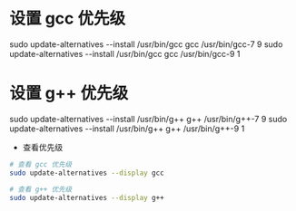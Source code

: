 # 设置 gcc 优先级
sudo update-alternatives --install /usr/bin/gcc gcc /usr/bin/gcc-7 9
sudo update-alternatives --install /usr/bin/gcc gcc /usr/bin/gcc-9 1

# 设置 g++ 优先级
sudo update-alternatives --install /usr/bin/g++ g++ /usr/bin/g++-7 9
sudo update-alternatives --install /usr/bin/g++ g++ /usr/bin/g++-9 1
- 查看优先级

```bash
# 查看 gcc 优先级
sudo update-alternatives --display gcc

# 查看 g++ 优先级
sudo update-alternatives --display g++
```